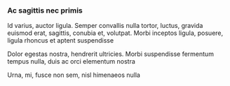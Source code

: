 ### Ac sagittis nec primis

Id varius, auctor ligula. Semper convallis nulla tortor, luctus, gravida euismod erat, sagittis, conubia et, volutpat. Morbi inceptos ligula, posuere, ligula rhoncus et aptent suspendisse

Dolor egestas nostra, hendrerit ultricies. Morbi suspendisse fermentum tempus nulla, duis ac orci elementum nostra

Urna, mi, fusce non sem, nisl himenaeos nulla


